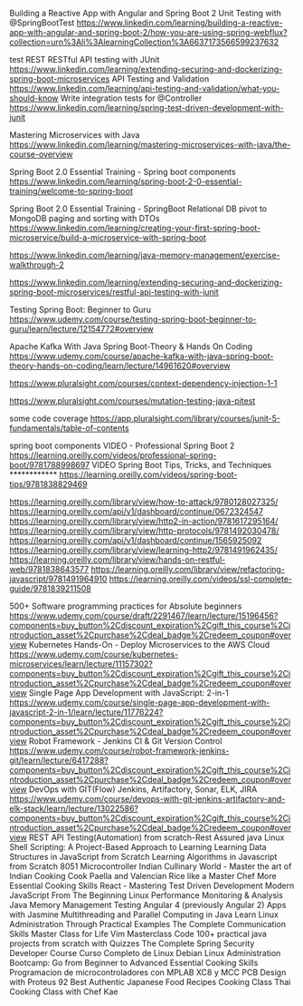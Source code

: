  


Building a Reactive App with Angular and Spring Boot 2
Unit Testing with @SpringBootTest
https://www.linkedin.com/learning/building-a-reactive-app-with-angular-and-spring-boot-2/how-you-are-using-spring-webflux?collection=urn%3Ali%3AlearningCollection%3A6637173566599237632

test REST
RESTful API testing with JUnit
https://www.linkedin.com/learning/extending-securing-and-dockerizing-spring-boot-microservices
API Testing and Validation
https://www.linkedin.com/learning/api-testing-and-validation/what-you-should-know
Write integration tests for @Controller
https://www.linkedin.com/learning/spring-test-driven-development-with-junit


Mastering Microservices with Java
https://www.linkedin.com/learning/mastering-microservices-with-java/the-course-overview

Spring Boot 2.0 Essential Training - Spring boot components
https://www.linkedin.com/learning/spring-boot-2-0-essential-training/welcome-to-spring-boot

Spring Boot 2.0 Essential Training - SpringBoot Relational DB pivot to MongoDB
paging and sorting with DTOs
https://www.linkedin.com/learning/creating-your-first-spring-boot-microservice/build-a-microservice-with-spring-boot

https://www.linkedin.com/learning/java-memory-management/exercise-walkthrough-2

https://www.linkedin.com/learning/extending-securing-and-dockerizing-spring-boot-microservices/restful-api-testing-with-junit


Testing Spring Boot: Beginner to Guru
https://www.udemy.com/course/testing-spring-boot-beginner-to-guru/learn/lecture/12154772#overview

Apache Kafka With Java Spring Boot-Theory & Hands On Coding
https://www.udemy.com/course/apache-kafka-with-java-spring-boot-theory-hands-on-coding/learn/lecture/14961620#overview


https://www.pluralsight.com/courses/context-dependency-injection-1-1

https://www.pluralsight.com/courses/mutation-testing-java-pitest

some code coverage
https://app.pluralsight.com/library/courses/junit-5-fundamentals/table-of-contents


spring boot components
VIDEO - Professional Spring Boot 2
https://learning.oreilly.com/videos/professional-spring-boot/9781788998697
VIDEO Spring Boot Tips, Tricks, and Techniques  ************
https://learning.oreilly.com/videos/spring-boot-tips/9781838829469

https://learning.oreilly.com/library/view/how-to-attack/9780128027325/
https://learning.oreilly.com/api/v1/dashboard/continue/0672324547
https://learning.oreilly.com/library/view/http2-in-action/9781617295164/
https://learning.oreilly.com/library/view/http-protocols/9781492030478/
https://learning.oreilly.com/api/v1/dashboard/continue/1565925092
https://learning.oreilly.com/library/view/learning-http2/9781491962435/
https://learning.oreilly.com/library/view/hands-on-restful-web/9781838643577
https://learning.oreilly.com/library/view/refactoring-javascript/9781491964910
https://learning.oreilly.com/videos/ssl-complete-guide/9781839211508




500+ Software programming practices for Absolute beginners
 https://www.udemy.com/course/draft/2291467/learn/lecture/15196456?components=buy_button%2Cdiscount_expiration%2Cgift_this_course%2Cintroduction_asset%2Cpurchase%2Cdeal_badge%2Credeem_coupon#overview
Kubernetes Hands-On - Deploy Microservices to the AWS Cloud
https://www.udemy.com/course/kubernetes-microservices/learn/lecture/11157302?components=buy_button%2Cdiscount_expiration%2Cgift_this_course%2Cintroduction_asset%2Cpurchase%2Cdeal_badge%2Credeem_coupon#overview
Single Page App Development with JavaScript: 2-in-1
https://www.udemy.com/course/single-page-app-development-with-javascript-2-in-1/learn/lecture/11776224?components=buy_button%2Cdiscount_expiration%2Cgift_this_course%2Cintroduction_asset%2Cpurchase%2Cdeal_badge%2Credeem_coupon#overview
Robot Framework - Jenkins CI & Git Version Control
https://www.udemy.com/course/robot-framework-jenkins-git/learn/lecture/6417288?components=buy_button%2Cdiscount_expiration%2Cgift_this_course%2Cintroduction_asset%2Cpurchase%2Cdeal_badge%2Credeem_coupon#overview
DevOps with GIT(Flow) Jenkins, Artifactory, Sonar, ELK, JIRA
https://www.udemy.com/course/devops-with-git-jenkins-artifactory-and-elk-stack/learn/lecture/13022586?components=buy_button%2Cdiscount_expiration%2Cgift_this_course%2Cintroduction_asset%2Cpurchase%2Cdeal_badge%2Credeem_coupon#overview
REST API Testing(Automation) from scratch-Rest Assured java
Linux Shell Scripting: A Project-Based Approach to Learning
Learning Data Structures in JavaScript from Scratch
Learning Algorithms in Javascript from Scratch
8051 Microcontroller
Indian Cullinary World - Master the art of Indian Cooking
Cook Paella and Valencian Rice like a Master Chef
More Essential Cooking Skills
React - Mastering Test Driven Development
Modern JavaScript From The Beginning
Linux Performance Monitoring & Analysis
Java Memory Management
Testing Angular 4 (previously Angular 2) Apps with Jasmine
Multithreading and Parallel Computing in Java
Learn Linux Administration Through Practical Examples
The Complete Communication Skills Master Class for Life
Vim Masterclass
Code 100+ practical java projects from scratch with Quizzes
The Complete Spring Security Developer Course
Curso Completo de Linux Debian
Linux Administration Bootcamp: Go from Beginner to Advanced
Essential Cooking Skills
Programacion de microcontroladores con MPLAB XC8 y MCC
PCB Design with Proteus
92 Best Authentic Japanese Food Recipes Cooking Class
Thai Cooking Class with Chef Kae
